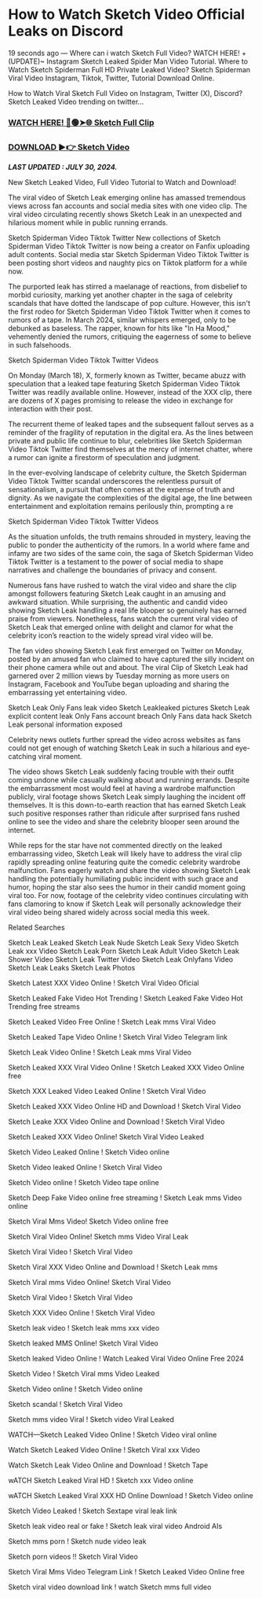 # How to Watch Sketch Video Official Leaks on Discord

19 seconds ago — Where can i watch Sketch Full Video? WATCH HERE! +(UPDATE)~ Instagram Sketch Leaked Spider Man Video Tutorial​. Where to Watch Sketch Spiderman Full HD Private Leaked Video? Sketch Spiderman Viral Video Instagram, Tiktok, Twitter, Tutorial Download Online.

How to Watch Viral Sketch Full Video on Instagram, Twitter (X), Discord? Sketch Leaked Video trending on twitter...

### [WATCH HERE! 🔴🟢➤🌐 Sketch Full Clip](https://kolgata.online/watch/?sketch)

### [DOWNLOAD ►👉 Sketch Video](https://kolgata.online/watch/?sketch)

_**LAST UPDATED : JULY 30, 2024.**_

New Sketch Leaked Video, Full Video Tutorial to Watch and Download!

The viral video of Sketch Leak emerging online has amassed tremendous views across fan accounts and social media sites with one video clip. The viral video circulating recently shows Sketch Leak in an unexpected and hilarious moment while in public running errands.

Sketch Spiderman Video Tiktok Twitter New collections of Sketch Spiderman Video Tiktok Twitter is now being a creator on Fanfix uploading adult contents. Social media star Sketch Spiderman Video Tiktok Twitter is been posting short videos and naughty pics on Tiktok platform for a while now.

The purported leak has stirred a maelanage of reactions, from disbelief to morbid curiosity, marking yet another chapter in the saga of celebrity scandals that have dotted the landscape of pop culture. However, this isn't the first rodeo for Sketch Spiderman Video Tiktok Twitter when it comes to rumors of a tape. In March 2024, similar whispers emerged, only to be debunked as baseless. The rapper, known for hits like "In Ha Mood," vehemently denied the rumors, critiquing the eagerness of some to believe in such falsehoods.

Sketch Spiderman Video Tiktok Twitter Videos

On Monday (March 18), X, formerly known as Twitter, became abuzz with speculation that a leaked tape featuring Sketch Spiderman Video Tiktok Twitter was readily available online. However, instead of the XXX clip, there are dozens of X pages promising to release the video in exchange for interaction with their post.

The recurrent theme of leaked tapes and the subsequent fallout serves as a reminder of the fragility of reputation in the digital era. As the lines between private and public life continue to blur, celebrities like Sketch Spiderman Video Tiktok Twitter find themselves at the mercy of internet chatter, where a rumor can ignite a firestorm of speculation and judgment.

In the ever-evolving landscape of celebrity culture, the Sketch Spiderman Video Tiktok Twitter scandal underscores the relentless pursuit of sensationalism, a pursuit that often comes at the expense of truth and dignity. As we navigate the complexities of the digital age, the line between entertainment and exploitation remains perilously thin, prompting a re

Sketch Spiderman Video Tiktok Twitter Videos

As the situation unfolds, the truth remains shrouded in mystery, leaving the public to ponder the authenticity of the rumors. In a world where fame and infamy are two sides of the same coin, the saga of Sketch Spiderman Video Tiktok Twitter is a testament to the power of social media to shape narratives and challenge the boundaries of privacy and consent.

Numerous fans have rushed to watch the viral video and share the clip amongst followers featuring Sketch Leak caught in an amusing and awkward situation. While surprising, the authentic and candid video showing Sketch Leak handling a real life blooper so genuinely has earned praise from viewers. Nonetheless, fans watch the current viral video of Sketch Leak that emerged online with delight and clamor for what the celebrity icon’s reaction to the widely spread viral video will be.

The fan video showing Sketch Leak first emerged on Twitter on Monday, posted by an amused fan who claimed to have captured the silly incident on their phone camera while out and about. The viral Clip of Sketch Leak had garnered over 2 million views by Tuesday morning as more users on Instagram, Facebook and YouTube began uploading and sharing the embarrassing yet entertaining video.

Sketch Leak Only Fans leak video Sketch Leakleaked pictures Sketch Leak explicit content leak Only Fans account breach Only Fans data hack Sketch Leak personal information exposed

Celebrity news outlets further spread the video across websites as fans could not get enough of watching Sketch Leak in such a hilarious and eye-catching viral moment.

The video shows Sketch Leak suddenly facing trouble with their outfit coming undone while casually walking about and running errands. Despite the embarrassment most would feel at having a wardrobe malfunction publicly, viral footage shows Sketch Leak simply laughing the incident off themselves. It is this down-to-earth reaction that has earned Sketch Leak such positive responses rather than ridicule after surprised fans rushed online to see the video and share the celebrity blooper seen around the internet.

While reps for the star have not commented directly on the leaked embarrassing video, Sketch Leak will likely have to address the viral clip rapidly spreading online featuring quite the comedic celebrity wardrobe malfunction. Fans eagerly watch and share the video showing Sketch Leak handling the potentially humiliating public incident with such grace and humor, hoping the star also sees the humor in their candid moment going viral too. For now, footage of the celebrity video continues circulating with fans clamoring to know if Sketch Leak will personally acknowledge their viral video being shared widely across social media this week.

Related Searches

Sketch Leak Leaked Sketch Leak Nude Sketch Leak Sexy Video Sketch Leak xxx Video Sketch Leak Porn Sketch Leak Adult Video Sketch Leak Shower Video Sketch Leak Twitter Video Sketch Leak Onlyfans Video Sketch Leak Leaks Sketch Leak Photos

Sketch Latest XXX Video Online ! Sketch Viral Video Oficial

Sketch Leaked Fake Video Hot Trending ! Sketch Leaked Fake Video Hot Trending free streams

Sketch Leaked Video Free Online ! Sketch Leak mms Viral Video

Sketch Leaked Tape Video Online ! Sketch Viral Video Telegram link

Sketch Leak Video Online ! Sketch Leak mms Viral Video

Sketch Leaked XXX Viral Video Online ! Sketch Leaked XXX Video Online free

Sketch XXX Leaked Video Leaked Online ! Sketch Viral Video

Sketch Leaked XXX Video Online HD and Download ! Sketch Viral Video

Sketch Leake XXX Video Online and Download ! Sketch Viral Video

Sketch Leaked XXX Video Online! Sketch Viral Video Leaked

Sketch Video Leaked Online ! Sketch Video online

Sketch Video leaked Online ! Sketch Viral Video

Sketch Video online ! Sketch Video tape online

Sketch Deep Fake Video online free streaming ! Sketch Leak mms Video online

Sketch Viral Mms Video! Sketch Video online free

Sketch Viral Video Online! Sketch mms Video Viral Leak

Sketch Viral Video ! Sketch Viral Video

Sketch Viral XXX Video Online and Download ! Sketch Leak mms

Sketch Viral mms Video Online! Sketch Viral Video

Sketch Viral Video ! Sketch Viral Video

Sketch XXX Video Online ! Sketch Viral Video

Sketch leak video ! Sketch leak mms xxx video

Sketch leaked MMS Online! Sketch Viral Video

Sketch leaked Video Online ! Watch Leaked Viral Video Online Free 2024

Sketch Video ! Sketch Viral mms Video Leaked

Sketch Video online ! Sketch Video online

Sketch scandal ! Sketch Viral Video

Sketch mms video Viral ! Sketch video Viral Leaked

WATCH—Sketch Leaked Video Online ! Sketch Video viral online

Watch Sketch Leaked Video Online ! Sketch Viral xxx Video

Watch Sketch Leak Video Online and Download ! Sketch Tape

wATCH Sketch Leaked Viral HD ! Sketch xxx Video online

wATCH Sketch Leaked Viral XXX HD Online Download ! Sketch Video online

Sketch Video Leaked ! Sketch Sextape viral leak link

Sketch leak video real or fake ! Sketch leak viral video Android AIs

Sketch mms porn ! Sketch nude video leak

Sketch porn videos !! Sketch Viral Video

Sketch Viral Mms Video Telegram Link ! Sketch Leaked Video Online free

Sketch viral video download link ! watch Sketch mms full video
